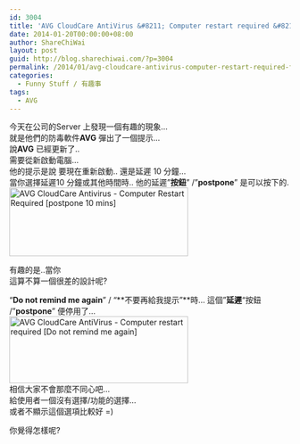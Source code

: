 ```yaml
---
id: 3004
title: 'AVG CloudCare AntiVirus &#8211; Computer restart required &#8211; funny options'
date: 2014-01-20T00:00:00+08:00
author: ShareChiWai
layout: post
guid: http://blog.sharechiwai.com/?p=3004
permalink: /2014/01/avg-cloudcare-antivirus-computer-restart-required-funny-options/
categories:
  - Funny Stuff / 有趣事
tags:
  - AVG
---
```

今天在公司的Server 上發現一個有趣的現象&#8230;  
就是他們的防毒軟件**AVG** 彈出了一個提示&#8230;  
說**AVG** 已經更新了..  
需要從新啟動電腦&#8230;  
他的提示是說 要現在重新啟動.. 還是延遲 10 分鐘&#8230;  
當你選擇延遲10 分鐘或其他時間時.. 他的延遲&#8221;**按鈕**&#8221; /&#8221;**postpone**&#8221; 是可以按下的.  
<img class="alignnone" alt="AVG CloudCare Antivirus - Computer Restart Required [postpone 10 mins]" src="http://farm6.staticflickr.com/5511/12346986654_3fdfd6c7b1_n.jpg " width="320" height="123" /> 

有趣的是..當你  
這算不算一個很差的設計呢?

&#8220;**Do not remind me again**&#8221; / &#8220;**不要再給我提示&#8221;**時&#8230; 這個&#8221;**延遲**&#8220;按鈕 /&#8221;**postpone**&#8221; 便停用了&#8230;  
<img class="alignnone" alt="AVG CloudCare AntiVirus - Computer restart required [Do not remind me again]" src="https://i2.wp.com/farm4.staticflickr.com/3727/12346986474_4b361ba409_n.jpg?resize=320%2C120" width="320" height="120" data-recalc-dims="1" />  
相信大家不會那麼不同心吧&#8230;  
給使用者一個沒有選擇/功能的選擇&#8230;  
或者不顯示這個選項比較好 =)

你覺得怎樣呢?